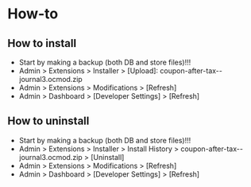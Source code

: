 # How-to

## How to install
* Start by making a backup (both DB and store files)!!!
* Admin > Extensions > Installer > [Upload]: coupon-after-tax--journal3.ocmod.zip
* Admin > Extensions > Modifications > [Refresh]
* Admin > Dashboard > [Developer Settings] > [Refresh]


## How to uninstall
* Start by making a backup (both DB and store files)!!!
* Admin > Extensions > Installer > Install History > coupon-after-tax--journal3.ocmod.zip > [Uninstall]
* Admin > Extensions > Modifications > [Refresh]
* Admin > Dashboard > [Developer Settings] > [Refresh]

